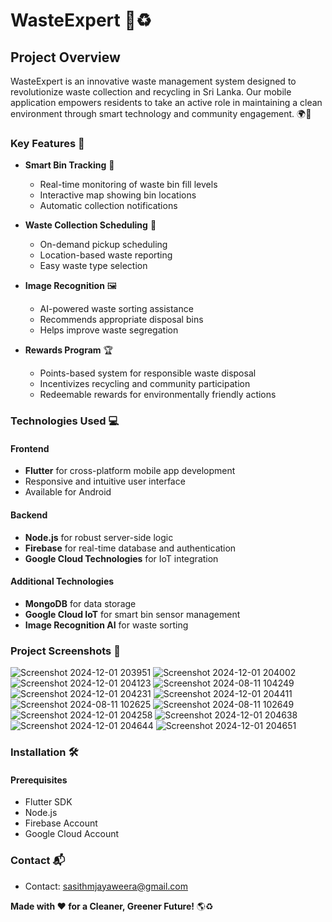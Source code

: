 # WasteExpert 🚮♻️

## Project Overview

WasteExpert is an innovative waste management system designed to revolutionize waste collection and recycling in Sri Lanka. Our mobile application empowers residents to take an active role in maintaining a clean environment through smart technology and community engagement. 🌍🌱

### Key Features 🌟

- **Smart Bin Tracking** 📍
  - Real-time monitoring of waste bin fill levels
  - Interactive map showing bin locations
  - Automatic collection notifications

- **Waste Collection Scheduling** 📅
  - On-demand pickup scheduling
  - Location-based waste reporting
  - Easy waste type selection

- **Image Recognition** 🖼️
  - AI-powered waste sorting assistance
  - Recommends appropriate disposal bins
  - Helps improve waste segregation

- **Rewards Program** 🏆
  - Points-based system for responsible waste disposal
  - Incentivizes recycling and community participation
  - Redeemable rewards for environmentally friendly actions

### Technologies Used 💻

#### Frontend
- **Flutter** for cross-platform mobile app development
- Responsive and intuitive user interface
- Available for Android 

#### Backend
- **Node.js** for robust server-side logic
- **Firebase** for real-time database and authentication
- **Google Cloud Technologies** for IoT integration

#### Additional Technologies
- **MongoDB** for data storage
- **Google Cloud IoT** for smart bin sensor management
- **Image Recognition AI** for waste sorting

### Project Screenshots 📸

![Screenshot 2024-12-01 203951](https://github.com/user-attachments/assets/f7b2cc67-a33b-4c77-bc58-82f07349d463)
![Screenshot 2024-12-01 204002](https://github.com/user-attachments/assets/84be6f3e-4354-41b3-a6ad-9360d17f19d3)
![Screenshot 2024-12-01 204123](https://github.com/user-attachments/assets/b8befdc5-fb4c-4dbc-ac88-73199ccb484d)
![Screenshot 2024-08-11 104249](https://github.com/user-attachments/assets/15fe5e63-dd27-4785-b6f1-dc3a74f1aeb0)
![Screenshot 2024-12-01 204231](https://github.com/user-attachments/assets/600f2c93-c023-4f34-b615-94c9d8b8c8ad)
![Screenshot 2024-12-01 204411](https://github.com/user-attachments/assets/b9438709-19ab-4c77-b5a5-7c27878cb27f)
![Screenshot 2024-08-11 102625](https://github.com/user-attachments/assets/7fdde9f4-0209-4e08-96cd-21814e0cf44c)
![Screenshot 2024-08-11 102649](https://github.com/user-attachments/assets/9964bb35-eb3d-4610-a0c2-33a1dd0717b2)
![Screenshot 2024-12-01 204258](https://github.com/user-attachments/assets/10afc37a-bf10-4f3b-b925-51d3937f975a)
![Screenshot 2024-12-01 204638](https://github.com/user-attachments/assets/d8bd7f72-c1b4-47cc-b055-f4107d867cc9)
![Screenshot 2024-12-01 204644](https://github.com/user-attachments/assets/a0a6973f-627b-4ae3-9616-17e07edbaf6c)
![Screenshot 2024-12-01 204651](https://github.com/user-attachments/assets/a1f05551-13c5-4fc1-9d53-64636584c648)











### Installation 🛠️

#### Prerequisites
- Flutter SDK
- Node.js
- Firebase Account
- Google Cloud Account

### Contact 📬
- Contact: sasithmjayaweera@gmail.com

**Made with ❤️ for a Cleaner, Greener Future!** 🌎♻️
